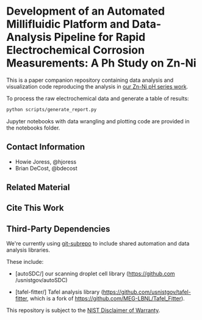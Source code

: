 Development of an Automated Millifluidic Platform and Data-Analysis Pipeline for Rapid Electrochemical Corrosion Measurements: A Ph Study on Zn-Ni
===================================================================

This is a paper companion repository containing data analysis and visualization code reproducing the analysis in [our Zn-Ni pH series work](https://dx.doi.org/10.2139/ssrn.4075907).

To process the raw electrochemical data and generate a table of results:
```sh
python scripts/generate_report.py
```
Jupyter notebooks with data wrangling and plotting code are provided in the notebooks folder.

## Contact Information
- Howie Joress, @hjoress
- Brian DeCost, @bdecost


## Related Material


## Cite This Work

<!-- Please provide a DOI, URL, and suggested citation. -->


## Third-Party Dependencies
We're currently using [git-subrepo](https://github.com/ingydotnet/git-subrepo) to include shared automation and data analysis libraries.

These include:
- [autoSDC/] our scanning droplet cell library (https://github.com /usnistgov/autoSDC)

- [tafel-fitter/] Tafel analysis library (https://github.com/usnistgov/tafel-fitter, which is a fork of https://github.com/MEG-LBNL/Tafel_Fitter).

This repository is subject to the [NIST Disclaimer of Warranty](LICENSE.md).
